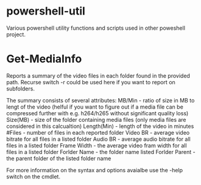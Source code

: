 # powershell-util
Various powershell utility functions and scripts used in other poweshell project.

# Get-MediaInfo
Reports a summary of the video files in each folder found in the provided path.
Recurse switch -r could be used here if you want to report on subfolders.

The summary consists of several attributes:
MB/Min - ratio of size in MB to lengt of the video (helful if you want to figure out if a media file can be compressed further with e.g. h264/h265 without significant quality loss)
Size(MB) - size of the folder containing media files (only media files are considered in this calcualtion) 
Length(Min) - length of the video in minutes
#Files - number of files in each reported folder
Video BR - average video bitrate for all files in a listed folder
Audio BR - average audio bitrate for all files in a listed folder
Frame Width - the average video fram width for all files in a listed folder
Forlder Name - the folder name listed
Forlder Parent - the parent folder of the listed folder name

For more information on the syntax and options avaialbe use the -help switch on the cmdlet.
